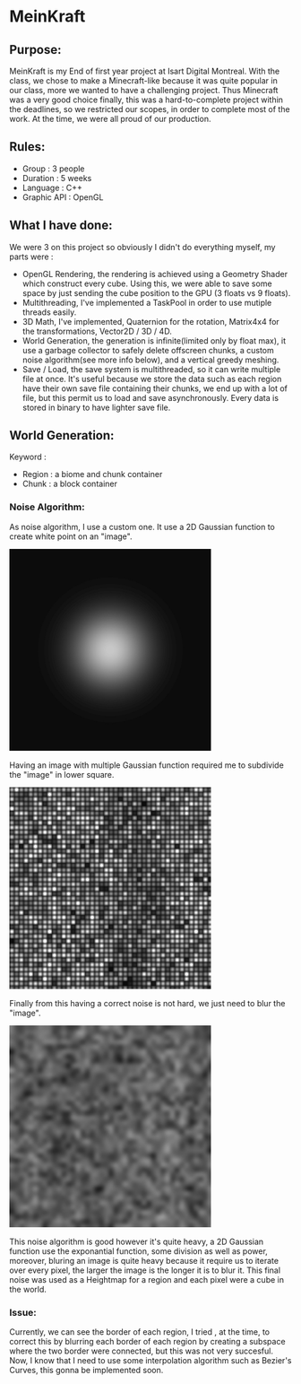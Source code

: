 # MeinKraft

## Purpose:
MeinKraft is my End of first year project at Isart Digital Montreal. With the class, we chose to make a Minecraft-like because it was quite popular in our class, more we wanted to have a challenging project. Thus Minecraft was a very good choice finally, this was a hard-to-complete project within the deadlines, so we restricted our scopes, in order to complete most of the work. At the time, we were all proud of our production.

## Rules:
- Group : 3 people
- Duration : 5 weeks
- Language : C++
- Graphic API : OpenGL
	
## What I have done:
We were 3 on this project so obviously I didn't do everything myself, my parts were :

- OpenGL Rendering, the rendering is achieved using a Geometry Shader which construct every cube. Using this, we were able to save some space by just sending the cube position to the GPU (3 floats vs 9 floats).
- Multithreading, I've implemented a TaskPool in order to use mutiple threads easily.
- 3D Math, I've implemented, Quaternion for the rotation, Matrix4x4 for the transformations, Vector2D / 3D / 4D.
- World Generation, the generation is infinite(limited only by float max), it use a garbage collector to safely delete offscreen chunks, a custom noise algorithm(see more info below), and a vertical greedy meshing.
- Save / Load, the save system is multithreaded, so it can write multiple file at once. It's useful because we store the data such as each region have their own save file containing their chunks, we end up with a lot of file, but this permit us to load and save asynchronously. Every data is stored in binary to have lighter save file.

## World Generation:
Keyword :

- Region : a biome and chunk container
- Chunk : a block container

### Noise Algorithm:
As noise algorithm, I use a custom one. It use a 2D Gaussian function to create white point on an "image".

<img src="image/gaussian.jpg" width="360">

Having an image with multiple Gaussian function required me to subdivide the "image" in lower square.

<img src="image/multiple-gaussian.jpg" width="360">

Finally from this having a correct noise is not hard, we just need to blur the "image".

<img src="image/noise.jpg" width="360">

This noise algorithm is good however it's quite heavy, a 2D Gaussian function use the exponantial function, some division as well as power, moreover, bluring an image is quite heavy because it require us to iterate over every pixel, the larger the image is the longer it is to blur it.
This final noise was used as a Heightmap for a region and each pixel were a cube in the world.

### Issue:
Currently, we can see the border of each region, I tried , at the time, to correct this by blurring each border of each region by creating a subspace where the two border were connected, but this was not very succesful.
Now, I know that I need to use some interpolation algorithm such as Bezier's Curves, this gonna be implemented soon.
